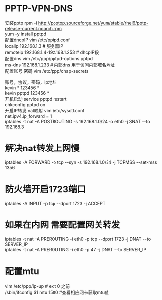 # PPTP-VPN-DNS

安装pptp
rpm -i http://poptop.sourceforge.net/yum/stable/rhel6/pptp-release-current.noarch.rpm<br>
yum -y install pptpd<br>
配置dncpIP
vim /etc/pptpd.conf<br>
localip 192.168.1.3 # 服务器IP<br>
remoteip 192.168.1.4-192.168.1.253 # dhcpIP段<br>
配置dns
vim /etc/ppp/pptpd-options.pptpd<br>
ms-dns 192.168.1.233 # 内部dns 用于访问内部域名地址<br>
配置账号 密码
vim /etc/ppp/chap-secrets<br><br>
账号，协议，密码，ip地址<br>
kevin   *   123456  *<br>
kevin   pptpd   123456  *<br>
开机启动
service pptpd restart<br>
chkconfig pptpd on<br>
开启IP转发 nat映射
vim /etc/sysctl.conf<br>
net.ipv4.ip_forward = 1<br>
iptables -t nat -A POSTROUTING -s 192.168.1.0/24 -o eth0 -j SNAT --to 192.168.3<br>

# 解决nat转发上网慢
iptables -A FORWARD -p tcp --syn -s 192.168.1.0/24 -j TCPMSS --set-mss 1356<br>
# 防火墙开启1723端口
iptables -A INPUT -p tcp --dport 1723 -j ACCEPT<br>
# 如果在内网 需要配置网关转发
iptables -t nat -A PREROUTING -i eth0 -p tcp --dport 1723 -j DNAT --to SERVER_IP<br>
iptables -t nat -A PREROUTING -i eth0 -p 47 -j DNAT --to SERVER_IP<br>
# 配置mtu
vim /etc/ppp/ip-up # exit 0 之前<br>
/sbin/ifconfig $1 mtu 1500 #查看相应网卡获取mtu值<br>
